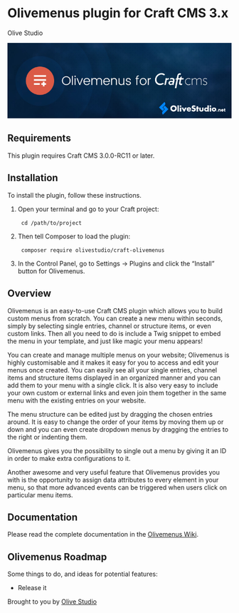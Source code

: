 # Olivemenus plugin for Craft CMS 3.x

Olive Studio

![Olivemenus for Craft CMS. OliveStudio.net](resources/Olivemenus.jpg)

## Requirements

This plugin requires Craft CMS 3.0.0-RC11 or later.

## Installation

To install the plugin, follow these instructions.

1. Open your terminal and go to your Craft project:

        cd /path/to/project

2. Then tell Composer to load the plugin:

        composer require olivestudio/craft-olivemenus

3. In the Control Panel, go to Settings → Plugins and click the “Install” button for Olivemenus.

## Overview

Olivemenus is an easy-to-use Craft CMS plugin which allows you to build custom menus from scratch. You can create a new menu within seconds, simply by selecting single entries, channel or structure items, or even custom links. Then all you need to do is include a Twig snippet to embed the menu in your template, and just like magic your menu appears!

You can create and manage multiple menus on your website; Olivemenus is highly customisable and it makes it easy for you to access and edit your menus once created. You can easily see all your single entries, channel items and structure items displayed in an organized manner and you can add them to your menu with a single click. It is also very easy to include your own custom or external links and even join them together in the same menu with the existing entries on your website.

The menu structure can be edited just by dragging the chosen entries around. It is easy to change the order of your items by moving them up or down and you can even create dropdown menus by dragging the entries to the right or indenting them.

Olivemenus gives you the possibility to single out a menu by giving it an ID in order to make extra configurations to it.

Another awesome and very useful feature that Olivemenus provides you with is the opportunity to assign data attributes to every element in your menu, so that more advanced events can be triggered when users click on particular menu items.

## Documentation

Please read the complete documentation in the [Olivemenus Wiki](https://github.com/OliveStudio/olivemenus/wiki).

## Olivemenus Roadmap

Some things to do, and ideas for potential features:

* Release it

Brought to you by [Olive Studio](https://www.olivestudio.net/)

